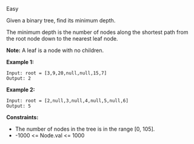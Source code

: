 Easy

Given a binary tree, find its minimum depth.

The minimum depth is the number of nodes along the shortest path from the root node down to the nearest leaf node.

**Note:** A leaf is a node with no children.

 

**Example 1:**

```
Input: root = [3,9,20,null,null,15,7]
Output: 2
```
**Example 2:**
```
Input: root = [2,null,3,null,4,null,5,null,6]
Output: 5
```

**Constraints:**

- The number of nodes in the tree is in the range [0, 105].
- -1000 <= Node.val <= 1000
